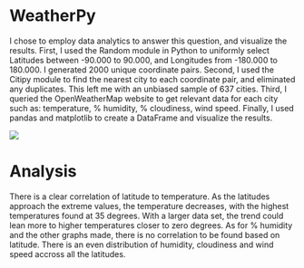 # WeatherPy

I chose to employ data analytics to answer this question, and visualize the results. 
First, I used the Random module in Python to uniformly select Latitudes between -90.000 to 90.000, and Longitudes
from -180.000 to 180.000. I generated 2000 unique coordinate pairs. 
Second, I used the Citipy module to find the nearest city to each coordinate pair, and eliminated any duplicates.
This left me with an unbiased sample of 637 cities.
Third, I queried the OpenWeatherMap website to get relevant data for each city such as: temperature, % humidity, % cloudiness,
wind speed.
Finally, I used pandas and matplotlib to create a DataFrame and visualize the results.

![](Latitude_Longitude.png)

# Analysis
There is a clear correlation of latitude to temperature. As the latitudes approach the extreme values, the temperature
decreases, with the highest temperatures found at 35 degrees. With a larger data set, the trend could lean more to 
higher temperatures closer to zero degrees. 
As for % humidity and the other graphs made, there is no correlation to be found based on latitude. There is an even
distribution of humidity, cloudiness and wind speed accross all the latitudes. 
